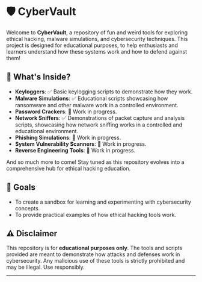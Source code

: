# 🛡️ CyberVault

Welcome to **CyberVault**, a repository of fun and weird tools for exploring ethical hacking, malware simulations, and cybersecurity techniques. This project is designed for educational purposes, to help enthusiasts and learners understand how these systems work and how to defend against them!

## 🚀 What's Inside?

- **Keyloggers**: ✅ Basic keylogging scripts to demonstrate how they work.
- **Malware Simulations**: ✅ Educational scripts showcasing how ransomware and other malware work in a controlled environment.
- **Password Crackers**: 🚧 Work in progress.
- **Network Sniffers**: ✅ Demonstrations of packet capture and analysis scripts, showcasing how network sniffing works in a controlled and educational environment.
- **Phishing Simulations**: 🚧 Work in progress.
- **System Vulnerability Scanners**: 🚧 Work in progress.
- **Reverse Engineering Tools**: 🚧 Work in progress.

And so much more to come! Stay tuned as this repository evolves into a comprehensive hub for ethical hacking education.

## 🌟 Goals

- To create a sandbox for learning and experimenting with cybersecurity concepts.
- To provide practical examples of how ethical hacking tools work.

## ⚠️ Disclaimer

This repository is for **educational purposes only**. The tools and scripts provided are meant to demonstrate how attacks and defenses work in cybersecurity. Any malicious use of these tools is strictly prohibited and may be illegal. Use responsibly.

---
